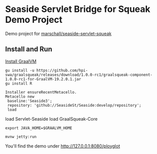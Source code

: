 Seaside Servlet Bridge for Squeak Demo Project
==============================================

Demo project for [marschall/seaside-servlet-squeak](https://github.com/marschall/seaside-servlet-squeak)

Install and Run
---------------

[Install GraalVM](https://www.graalvm.org/docs/getting-started/)

```
gu install -u https://github.com/hpi-swa/graalsqueak/releases/download/1.0.0-rc1/graalsqueak-component-1.0.0-rc1-for-GraalVM-19.2.0.1.jar
gu install R
```

```
Installer ensureRecentMetacello. 
Metacello new
 baseline:'Seaside3';
 repository: 'github://SeasideSt/Seaside:develop/repository';
 load
```

load Servlet-Seaside
load GraalSqueak-Core

```
export JAVA_HOME=$GRAALVM_HOME
```

```
mvnw jetty:run
```

You'll find the demo under http://127.0.0.1:8080/ployglot

